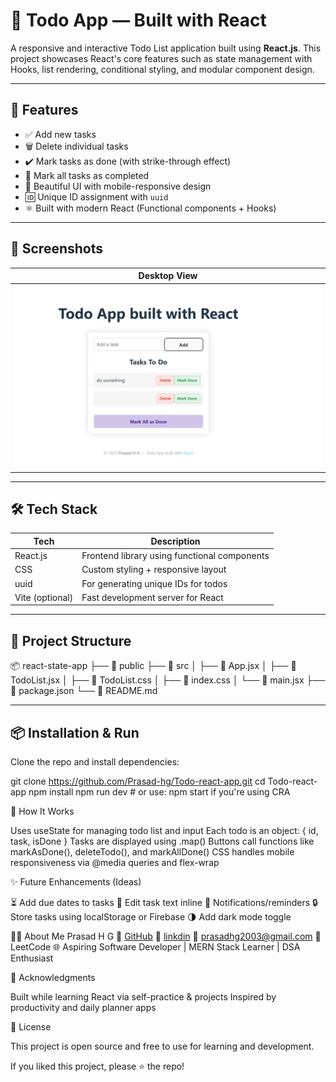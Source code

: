 # 📝 Todo App — Built with React

A responsive and interactive Todo List application built using **React.js**. This project showcases React's core features such as state management with Hooks, list rendering, conditional styling, and modular component design.

---

## 🚀 Features

- ✅ Add new tasks
- 🗑️ Delete individual tasks
- ✔️ Mark tasks as done (with strike-through effect)
- 🔁 Mark all tasks as completed
- 🎨 Beautiful UI with mobile-responsive design
- 🆔 Unique ID assignment with `uuid`
- ⚛️ Built with modern React (Functional components + Hooks)

---

## 📸 Screenshots



| Desktop View                             |
|------------------------------------------|
| ![Desktop](./screenshots/Desktop.png)    | 

---

## 🛠️ Tech Stack

| Tech           | Description                                 |
|----------------|---------------------------------------------|
| React.js       | Frontend library using functional components |
| CSS            | Custom styling + responsive layout          |
| uuid           | For generating unique IDs for todos         |
| Vite (optional) | Fast development server for React           |

---

## 📂 Project Structure

📦 react-state-app
├── 📁 public
├── 📁 src
│ ├── 📄 App.jsx
│ ├── 📄 TodoList.jsx
│ ├── 📄 TodoList.css
│ ├── 📄 index.css
│ └── 📄 main.jsx
├── 📄 package.json
└── 📄 README.md



---

## 📦 Installation & Run

Clone the repo and install dependencies:


git clone https://github.com/Prasad-hg/Todo-react-app.git
cd Todo-react-app
npm install
npm run dev   # or use: npm start if you're using CRA

🧪 How It Works

Uses useState for managing todo list and input
Each todo is an object: { id, task, isDone }
Tasks are displayed using .map()
Buttons call functions like markAsDone(), deleteTodo(), and markAllDone()
CSS handles mobile responsiveness via @media queries and flex-wrap

✨ Future Enhancements (Ideas)

⏳ Add due dates to tasks
📝 Edit task text inline
🔔 Notifications/reminders
🔒 Store tasks using localStorage or Firebase
🌗 Add dark mode toggle

🙋‍♂️ About Me
    Prasad H G
🔗 [GitHub](https://github.com/Prasad-hg)
🔗 [linkdin](https://www.linkedin.com/in/prasad-hg/)
📧 prasadhg2003@gmail.com
📘 LeetCode
🌐 Aspiring Software Developer | MERN Stack Learner | DSA Enthusiast

🧠 Acknowledgments

Built while learning React via self-practice & projects
Inspired by productivity and daily planner apps

📜 License

This project is open source and free to use for learning and development.

If you liked this project, please ⭐ the repo!